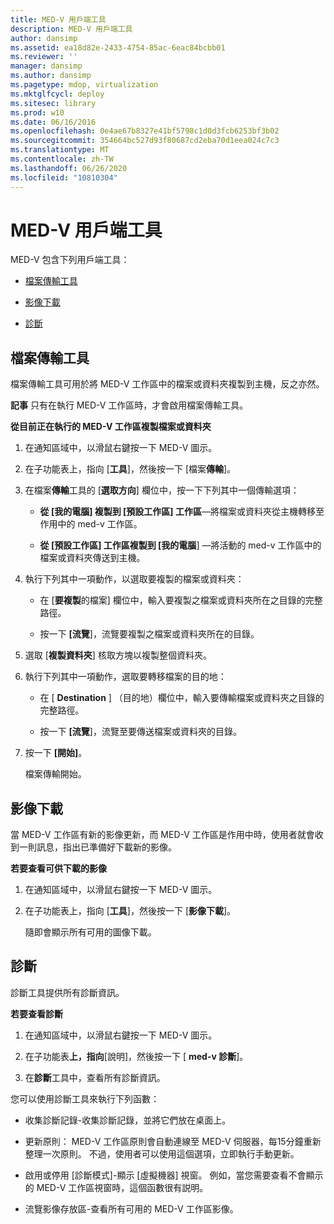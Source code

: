 ```yaml
---
title: MED-V 用戶端工具
description: MED-V 用戶端工具
author: dansimp
ms.assetid: ea18d82e-2433-4754-85ac-6eac84bcbb01
ms.reviewer: ''
manager: dansimp
ms.author: dansimp
ms.pagetype: mdop, virtualization
ms.mktglfcycl: deploy
ms.sitesec: library
ms.prod: w10
ms.date: 06/16/2016
ms.openlocfilehash: 0e4ae67b8327e41bf5798c1d0d3fcb6253bf3b02
ms.sourcegitcommit: 354664bc527d93f80687cd2eba70d1eea024c7c3
ms.translationtype: MT
ms.contentlocale: zh-TW
ms.lasthandoff: 06/26/2020
ms.locfileid: "10810304"
---
```

# MED-V 用戶端工具


MED-V 包含下列用戶端工具：

-   [檔案傳輸工具](#bkmk-filetransfertool)

-   [影像下載](#bkmk-imagedownloads)

-   [診斷](#bkmk-diagnostics)

## <a href="" id="bkmk-filetransfertool"></a>檔案傳輸工具


檔案傳輸工具可用於將 MED-V 工作區中的檔案或資料夾複製到主機，反之亦然。

**記事** 只有在執行 MED-V 工作區時，才會啟用檔案傳輸工具。

 

**從目前正在執行的 MED-V 工作區複製檔案或資料夾**

1.  在通知區域中，以滑鼠右鍵按一下 MED-V 圖示。

2.  在子功能表上，指向 [**工具**]，然後按一下 [檔案**傳輸**]。

3.  在檔案**傳輸**工具的 [**選取方向**] 欄位中，按一下下列其中一個傳輸選項：

    -   **從 [我的電腦] 複製到 [預設工作區] 工作區**—將檔案或資料夾從主機轉移至作用中的 med-v 工作區。

    -   **從 [預設工作區] 工作區複製到 [我的電腦**] —將活動的 med-v 工作區中的檔案或資料夾傳送到主機。

4.  執行下列其中一項動作，以選取要複製的檔案或資料夾：

    -   在 [**要複製**的檔案] 欄位中，輸入要複製之檔案或資料夾所在之目錄的完整路徑。

    -   按一下 **[流覽**]，流覽要複製之檔案或資料夾所在的目錄。

5.  選取 [**複製資料夾**] 核取方塊以複製整個資料夾。

6.  執行下列其中一項動作，選取要轉移檔案的目的地：

    -   在 [ **Destination** ] （目的地）欄位中，輸入要傳輸檔案或資料夾之目錄的完整路徑。

    -   按一下 **[流覽**]，流覽至要傳送檔案或資料夾的目錄。

7.  按一下 **\[開始\]**。

    檔案傳輸開始。

## <a href="" id="bkmk-imagedownloads"></a>影像下載


當 MED-V 工作區有新的影像更新，而 MED-V 工作區是作用中時，使用者就會收到一則訊息，指出已準備好下載新的影像。

**若要查看可供下載的影像**

1.  在通知區域中，以滑鼠右鍵按一下 MED-V 圖示。

2.  在子功能表上，指向 [**工具**]，然後按一下 [**影像下載**]。

    隨即會顯示所有可用的圖像下載。

## <a href="" id="bkmk-diagnostics"></a>診斷


診斷工具提供所有診斷資訊。

**若要查看診斷**

1.  在通知區域中，以滑鼠右鍵按一下 MED-V 圖示。

2.  在子功能表**上，指向**[說明]，然後按一下 [ **med-v 診斷**]。

3.  在**診斷**工具中，查看所有診斷資訊。

您可以使用診斷工具來執行下列函數：

-   收集診斷記錄-收集診斷記錄，並將它們放在桌面上。

-   更新原則： MED-V 工作區原則會自動連線至 MED-V 伺服器，每15分鐘重新整理一次原則。 不過，使用者可以使用這個選項，立即執行手動更新。

-   啟用或停用 [診斷模式]-顯示 [虛擬機器] 視窗。 例如，當您需要查看不會顯示的 MED-V 工作區視窗時，這個函數很有説明。

-   流覽影像存放區-查看所有可用的 MED-V 工作區影像。

 

 





